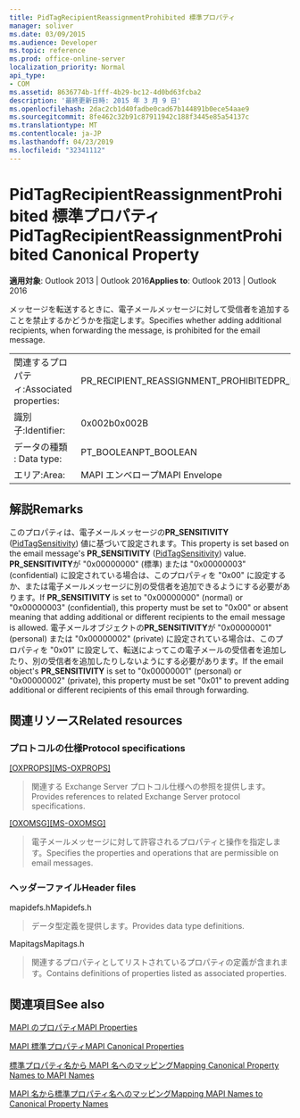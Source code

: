 ```yaml
---
title: PidTagRecipientReassignmentProhibited 標準プロパティ
manager: soliver
ms.date: 03/09/2015
ms.audience: Developer
ms.topic: reference
ms.prod: office-online-server
localization_priority: Normal
api_type:
- COM
ms.assetid: 8636774b-1fff-4b29-bc12-4d0bd63fcba2
description: '最終更新日時: 2015 年 3 月 9 日'
ms.openlocfilehash: 2dac2cb1d40fadbe0cad67b144891b0ece54aae9
ms.sourcegitcommit: 8fe462c32b91c87911942c188f3445e85a54137c
ms.translationtype: MT
ms.contentlocale: ja-JP
ms.lasthandoff: 04/23/2019
ms.locfileid: "32341112"
---
```

# <a name="pidtagrecipientreassignmentprohibited-canonical-property"></a><span data-ttu-id="9a14a-103">PidTagRecipientReassignmentProhibited 標準プロパティ</span><span class="sxs-lookup"><span data-stu-id="9a14a-103">PidTagRecipientReassignmentProhibited Canonical Property</span></span>

  
  
<span data-ttu-id="9a14a-104">**適用対象**: Outlook 2013 | Outlook 2016</span><span class="sxs-lookup"><span data-stu-id="9a14a-104">**Applies to**: Outlook 2013 | Outlook 2016</span></span> 
  
<span data-ttu-id="9a14a-105">メッセージを転送するときに、電子メールメッセージに対して受信者を追加することを禁止するかどうかを指定します。</span><span class="sxs-lookup"><span data-stu-id="9a14a-105">Specifies whether adding additional recipients, when forwarding the message, is prohibited for the email message.</span></span>
  
|||
|:-----|:-----|
|<span data-ttu-id="9a14a-106">関連するプロパティ:</span><span class="sxs-lookup"><span data-stu-id="9a14a-106">Associated properties:</span></span>  <br/> |<span data-ttu-id="9a14a-107">PR_RECIPIENT_REASSIGNMENT_PROHIBITED</span><span class="sxs-lookup"><span data-stu-id="9a14a-107">PR_RECIPIENT_REASSIGNMENT_PROHIBITED</span></span>  <br/> |
|<span data-ttu-id="9a14a-108">識別子:</span><span class="sxs-lookup"><span data-stu-id="9a14a-108">Identifier:</span></span>  <br/> |<span data-ttu-id="9a14a-109">0x002b</span><span class="sxs-lookup"><span data-stu-id="9a14a-109">0x002B</span></span>  <br/> |
|<span data-ttu-id="9a14a-110">データの種類 : </span><span class="sxs-lookup"><span data-stu-id="9a14a-110">Data type:</span></span>  <br/> |<span data-ttu-id="9a14a-111">PT_BOOLEAN</span><span class="sxs-lookup"><span data-stu-id="9a14a-111">PT_BOOLEAN</span></span>  <br/> |
|<span data-ttu-id="9a14a-112">エリア:</span><span class="sxs-lookup"><span data-stu-id="9a14a-112">Area:</span></span>  <br/> |<span data-ttu-id="9a14a-113">MAPI エンベロープ</span><span class="sxs-lookup"><span data-stu-id="9a14a-113">MAPI Envelope</span></span>  <br/> |
   
## <a name="remarks"></a><span data-ttu-id="9a14a-114">解説</span><span class="sxs-lookup"><span data-stu-id="9a14a-114">Remarks</span></span>

<span data-ttu-id="9a14a-115">このプロパティは、電子メールメッセージの**PR_SENSITIVITY** ([PidTagSensitivity](pidtagsensitivity-canonical-property.md)) 値に基づいて設定されます。</span><span class="sxs-lookup"><span data-stu-id="9a14a-115">This property is set based on the email message's **PR_SENSITIVITY** ([PidTagSensitivity](pidtagsensitivity-canonical-property.md)) value.</span></span> <span data-ttu-id="9a14a-116">**PR_SENSITIVITY**が "0x00000000" (標準) または "0x00000003" (confidential) に設定されている場合は、このプロパティを "0x00" に設定するか、または電子メールメッセージに別の受信者を追加できるようにする必要があります。</span><span class="sxs-lookup"><span data-stu-id="9a14a-116">If **PR_SENSITIVITY** is set to "0x00000000" (normal) or "0x00000003" (confidential), this property must be set to "0x00" or absent meaning that adding additional or different recipients to the email message is allowed.</span></span> <span data-ttu-id="9a14a-117">電子メールオブジェクトの**PR_SENSITIVITY**が "0x00000001" (personal) または "0x00000002" (private) に設定されている場合は、このプロパティを "0x01" に設定して、転送によってこの電子メールの受信者を追加したり、別の受信者を追加したりしないようにする必要があります。</span><span class="sxs-lookup"><span data-stu-id="9a14a-117">If the email object's **PR_SENSITIVITY** is set to "0x00000001" (personal) or "0x00000002" (private), this property must be set "0x01" to prevent adding additional or different recipients of this email through forwarding.</span></span> 
  
## <a name="related-resources"></a><span data-ttu-id="9a14a-118">関連リソース</span><span class="sxs-lookup"><span data-stu-id="9a14a-118">Related resources</span></span>

### <a name="protocol-specifications"></a><span data-ttu-id="9a14a-119">プロトコルの仕様</span><span class="sxs-lookup"><span data-stu-id="9a14a-119">Protocol specifications</span></span>

<span data-ttu-id="9a14a-120">[[OXPROPS]](https://msdn.microsoft.com/library/f6ab1613-aefe-447d-a49c-18217230b148%28Office.15%29.aspx)</span><span class="sxs-lookup"><span data-stu-id="9a14a-120">[[MS-OXPROPS]](https://msdn.microsoft.com/library/f6ab1613-aefe-447d-a49c-18217230b148%28Office.15%29.aspx)</span></span>
  
> <span data-ttu-id="9a14a-121">関連する Exchange Server プロトコル仕様への参照を提供します。</span><span class="sxs-lookup"><span data-stu-id="9a14a-121">Provides references to related Exchange Server protocol specifications.</span></span>
    
<span data-ttu-id="9a14a-122">[[OXOMSG]](https://msdn.microsoft.com/library/daa9120f-f325-4afb-a738-28f91049ab3c%28Office.15%29.aspx)</span><span class="sxs-lookup"><span data-stu-id="9a14a-122">[[MS-OXOMSG]](https://msdn.microsoft.com/library/daa9120f-f325-4afb-a738-28f91049ab3c%28Office.15%29.aspx)</span></span>
  
> <span data-ttu-id="9a14a-123">電子メールメッセージに対して許容されるプロパティと操作を指定します。</span><span class="sxs-lookup"><span data-stu-id="9a14a-123">Specifies the properties and operations that are permissible on email messages.</span></span>
    
### <a name="header-files"></a><span data-ttu-id="9a14a-124">ヘッダーファイル</span><span class="sxs-lookup"><span data-stu-id="9a14a-124">Header files</span></span>

<span data-ttu-id="9a14a-125">mapidefs.h</span><span class="sxs-lookup"><span data-stu-id="9a14a-125">Mapidefs.h</span></span>
  
> <span data-ttu-id="9a14a-126">データ型定義を提供します。</span><span class="sxs-lookup"><span data-stu-id="9a14a-126">Provides data type definitions.</span></span>
    
<span data-ttu-id="9a14a-127">Mapitags</span><span class="sxs-lookup"><span data-stu-id="9a14a-127">Mapitags.h</span></span>
  
> <span data-ttu-id="9a14a-128">関連するプロパティとしてリストされているプロパティの定義が含まれます。</span><span class="sxs-lookup"><span data-stu-id="9a14a-128">Contains definitions of properties listed as associated properties.</span></span>
    
## <a name="see-also"></a><span data-ttu-id="9a14a-129">関連項目</span><span class="sxs-lookup"><span data-stu-id="9a14a-129">See also</span></span>



[<span data-ttu-id="9a14a-130">MAPI のプロパティ</span><span class="sxs-lookup"><span data-stu-id="9a14a-130">MAPI Properties</span></span>](mapi-properties.md)
  
[<span data-ttu-id="9a14a-131">MAPI 標準プロパティ</span><span class="sxs-lookup"><span data-stu-id="9a14a-131">MAPI Canonical Properties</span></span>](mapi-canonical-properties.md)
  
[<span data-ttu-id="9a14a-132">標準プロパティ名から MAPI 名へのマッピング</span><span class="sxs-lookup"><span data-stu-id="9a14a-132">Mapping Canonical Property Names to MAPI Names</span></span>](mapping-canonical-property-names-to-mapi-names.md)
  
[<span data-ttu-id="9a14a-133">MAPI 名から標準プロパティ名へのマッピング</span><span class="sxs-lookup"><span data-stu-id="9a14a-133">Mapping MAPI Names to Canonical Property Names</span></span>](mapping-mapi-names-to-canonical-property-names.md)

